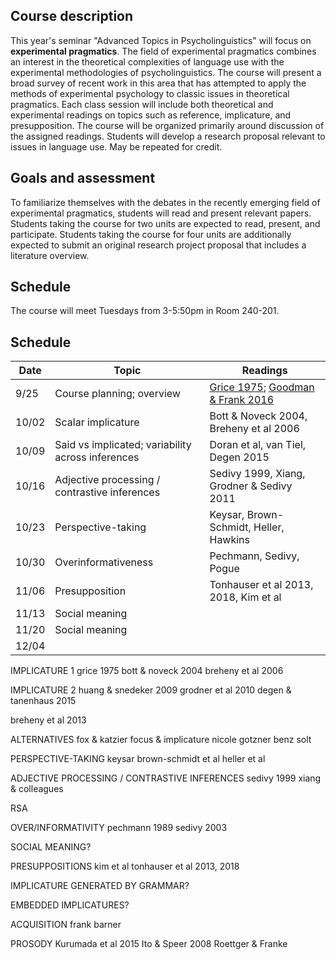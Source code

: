 ## Course description

This year's seminar "Advanced Topics in Psycholinguistics" will focus on **experimental pragmatics**. The field of experimental pragmatics combines an interest in the theoretical complexities of language use with the experimental methodologies of psycholinguistics. The course will present a broad survey of recent work in this area that has attempted to apply the methods of experimental psychology to classic issues in theoretical pragmatics. Each class session will include both theoretical and experimental readings on topics such as reference, implicature, and presupposition. The course will be organized primarily around discussion of the assigned readings. Students will develop a research proposal relevant to issues in language use. May be repeated for credit.

## Goals and assessment

To familiarize themselves with the debates in the recently emerging field of experimental pragmatics, students will read and present relevant papers. Students taking the course for two units are expected to read, present, and participate. Students taking the course for four units are additionally expected to submit an original research project proposal that includes a literature overview.

## Schedule

The course will meet Tuesdays from 3-5:50pm in Room 240-201.


## Schedule

| Date        | Topic           | Readings  |
| ------------- | ------------- | ----- |
| 9/25  | Course planning; overview | [Grice 1975](./readings/grice1975.pdf); [Goodman & Frank 2016](https://www.sciencedirect.com/science/article/pii/S136466131630122X)|
| 10/02 | Scalar implicature       |  Bott & Noveck 2004, Breheny et al 2006 |
| 10/09 | Said vs implicated; variability across inferences     | Doran et al, van Tiel, Degen 2015   |
| 10/16 | Adjective processing / contrastive inferences    |  Sedivy 1999, Xiang, Grodner & Sedivy 2011   |
| 10/23 | Perspective-taking | Keysar, Brown-Schmidt, Heller, Hawkins |
| 10/30 |  Overinformativeness     | Pechmann, Sedivy, Pogue  |
| 11/06 |  Presupposition    | Tonhauser et al 2013, 2018, Kim et al   |
| 11/13 |  Social meaning    |    |
| 11/20 |  Social meaning      |   |
| 12/04 |      |    |



IMPLICATURE 1
grice 1975
bott & noveck 2004
breheny et al 2006

IMPLICATURE 2
huang & snedeker 2009
grodner et al 2010
degen & tanenhaus 2015

breheny et al 2013


ALTERNATIVES
fox & katzier focus & implicature
nicole gotzner benz solt

PERSPECTIVE-TAKING
keysar
brown-schmidt et al
heller et al


ADJECTIVE PROCESSING / CONTRASTIVE INFERENCES
sedivy 1999
xiang & colleagues


RSA


OVER/INFORMATIVITY
pechmann 1989
sedivy 2003


SOCIAL MEANING?


PRESUPPOSITIONS
kim et al
tonhauser et al 2013, 2018

IMPLICATURE GENERATED BY GRAMMAR?

EMBEDDED IMPLICATURES?

ACQUISITION
frank
barner


PROSODY
Kurumada et al 2015
Ito & Speer 2008
Roettger & Franke


